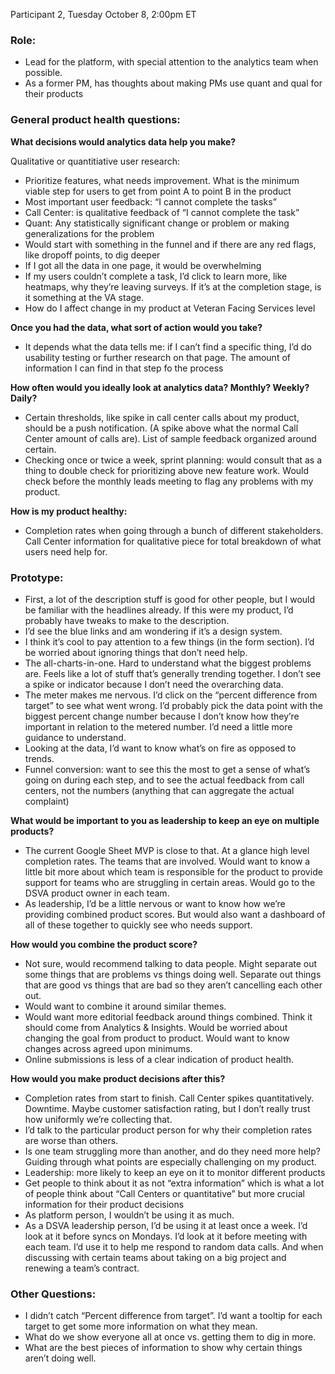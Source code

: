 Participant 2, Tuesday October 8, 2:00pm ET

### Role: 

- Lead for the platform, with special attention to the analytics team when possible.
- As a former PM, has thoughts about making PMs use quant and qual for their products

### General product health questions:

**What decisions would analytics data help you make?**

Qualitative or quantitiative user research: 
- Prioritize features, what needs improvement. What is the minimum viable step for users to get from point A to point B in the product
- Most important user feedback: “I cannot complete the tasks”
- Call Center: is qualitative feedback of “I cannot complete the task”
- Quant: Any statistically significant change or problem or making generalizations for the problem
- Would start with something in the funnel and if there are any red flags, like dropoff points, to dig deeper
- If I got all the data in one page, it would be overwhelming
- If my users couldn’t complete a task, I’d click to learn more, like heatmaps, why they’re leaving surveys. If it’s at the completion stage, is it something at the VA stage.
- How do I affect change in my product at Veteran Facing Services level

**Once you had the data, what sort of action would you take?**

- It depends what the data tells me: if I can’t find a specific thing, I’d do usability testing or further research on that page. The amount of information I can find in that step fo the process

**How often would you ideally look at analytics data? Monthly? Weekly? Daily?**

- Certain thresholds, like spike in call center calls about my product, should be a push notification. (A spike above what the normal Call Center amount of calls are). List of sample feedback organized around certain.
- Checking once or twice a week, sprint planning: would consult that as a thing to double check for prioritizing above new feature work. Would check before the monthly leads meeting to flag any problems with my product.

**How is my product healthy:**

- Completion rates when going through a bunch of different stakeholders. Call Center information for qualitative piece for total breakdown of what users need help for. 

### Prototype:

- First, a lot of the description stuff is good for other people, but I would be familiar with the headlines already. If this were my product, I’d probably have tweaks to make to the description.
- I’d see the blue links and am wondering if it’s a design system.
- I think it’s cool to pay attention to a few things (in the form section). I’d be worried about ignoring things that don’t need help.
- The all-charts-in-one. Hard to understand what the biggest problems are. Feels like a lot of stuff that’s generally trending together. I don’t see a spike or indicator because I don’t need the overarching data.
- The meter makes me nervous. I’d click on the “percent difference from target” to see what went wrong. I’d probably pick the data point with the biggest percent change number because I don’t know how they’re important in relation to the metered number. I’d need a little more guidance to understand.
- Looking at the data, I’d want to know what’s on fire as opposed to trends. 
- Funnel conversion: want to see this the most to get a sense of what’s going on during each step, and to see the actual feedback from call centers, not the numbers (anything that can aggregate the actual complaint)

**What would be important to you as leadership to keep an eye on multiple products?**
- The current Google Sheet MVP is close to that. At a glance high level completion rates. The teams that are involved. Would want to know a little bit more about which team is responsible for the product to provide support for teams who are struggling in certain areas. Would go to the DSVA product owner in each team.
- As leadership, I’d be a little nervous or want to know how we’re providing combined product scores. But would also want a dashboard of all of these together to quickly see who needs support.

**How would you combine the product score?**
- Not sure, would recommend talking to data people. Might separate out some things that are problems vs things doing well. Separate out things that are good vs things that are bad so they aren’t cancelling each other out. 
- Would want to combine it around similar themes.
- Would want more editorial feedback around things combined. Think it should come from Analytics & Insights. Would be worried about changing the goal from product to product. Would want to know changes across agreed upon minimums.
- Online submissions is less of a clear indication of product health. 

**How would you make product decisions after this?**
- Completion rates from start to finish. Call Center spikes quantitatively. Downtime. Maybe customer satisfaction rating, but I don’t really trust how uniformly we’re collecting that.
- I’d talk to the particular product person for why their completion rates are worse than others.
- Is one team struggling more than another, and do they need more help? Guiding through what points are especially challenging on my product. 
- Leadership: more likely to keep an eye on it to monitor different products
- Get people to think about it as not “extra information” which is what a lot of people think about “Call Centers or quantitative” but more crucial information for their product decisions
- As platform person, I wouldn’t be using it as much.
- As a DSVA leadership person, I’d be using it at least once a week. I’d look at it before syncs on Mondays. I’d look at it before meeting with each team. I’d use it to help me respond to random data calls. And when discussing with certain teams about taking on a big project and renewing a team’s contract.

### Other Questions:
- I didn’t catch “Percent difference from target”. I’d want a tooltip for each target to get some more information on what they mean. 
- What do we show everyone all at once vs. getting them to dig in more.
- What are the best pieces of information to show why certain things aren’t doing well. 

